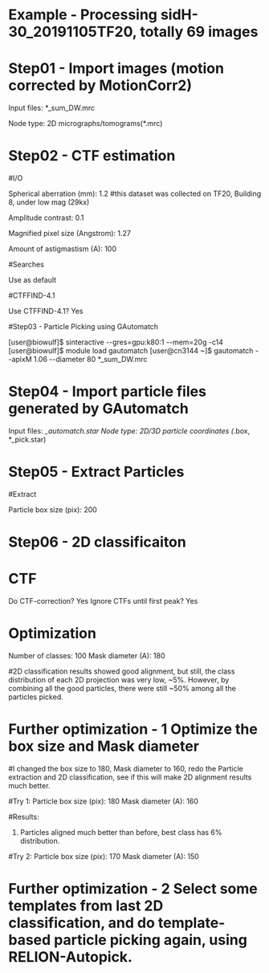 # Example - Processing sidH-30_20191105TF20, totally 69 images

# Step01 - Import images (motion corrected by MotionCorr2)

Input files: *_sum_DW.mrc

Node type: 2D micrographs/tomograms(*.mrc)

# Step02 - CTF estimation

#I/O

Spherical aberration (mm): 1.2 #this dataset was collected on TF20, Building 8, under low mag (29kx)

Amplitude contrast: 0.1

Magnified pixel size (Angstrom): 1.27

Amount of astigmastism (A): 100

#Searches

Use as default

#CTFFIND-4.1

Use CTFFIND-4.1? Yes

#Step03 - Particle Picking using GAutomatch

[user@biowulf]$ sinteractive --gres=gpu:k80:1 --mem=20g -c14
[user@biowulf]$ module load gautomatch
[user@cn3144 ~]$ gautomatch --apixM 1.06 --diameter 80 *_sum_DW.mrc 

# Step04 - Import particle files generated by GAutomatch

Input files: *_automatch.star
Node type: 2D/3D particle coordinates (*.box, *_pick.star)

# Step05 - Extract Particles

#Extract

Particle box size (pix): 200


# Step06 - 2D classificaiton

# CTF

Do CTF-correction? Yes
Ignore CTFs until first peak? Yes

# Optimization

Number of classes: 100
Mask diameter (A): 180

#2D classification results showed good alignment, but still, the class distribution of each 2D projection was very low, ~5%. However, by combining all the good particles, there were still ~50% among all the particles picked.

# Further optimization - 1 Optimize the box size and Mask diameter
#I changed the box size to 180, Mask diameter to 160, redo the Particle extraction and 2D classification, see if this will make 2D alignment results much better.

#Try 1: 
Particle box size (pix): 180
Mask diameter (A): 160

#Results: 
1. Particles aligned much better than before, best class has 6% distribution.

#Try 2: 
Particle box size (pix): 170
Mask diameter (A): 150


# Further optimization - 2 Select some templates from last 2D classification, and do template-based particle picking again, using RELION-Autopick.



